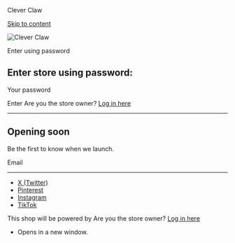 Clever Claw


[Skip to content](#MainContent)

![Clever Claw](//cleverclaw.xyz/cdn/shop/files/logo1-Photoroom_1.png?v=1742416769&width=500)




Enter using password

Enter store using password:
---------------------------

Your password

Enter
Are you the store owner? [Log in here](/admin)

---

Opening soon
------------

Be the first to know when we launch.

Email



---

* [X (Twitter)](x.com)
* [Pinterest](pinterest.com)
* [Instagram](http://instagram.com)
* [TikTok](https://tiktok.com/)

This shop will be powered by
Are you the store owner? [Log in here](/admin)

* Opens in a new window.